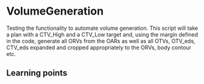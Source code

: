 # VolumeGeneration

Testing the functionality to automate volume generation. This script will take a plan with a CTV_High and a CTV_Low target and, using the margin defined in the code, generate all ORVs from the OARs as well as all OTVs, OTV_eds, CTV_eds expanded and cropped appropriately to the ORVs, body contour etc.


## Learning points